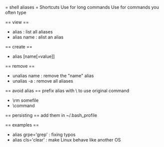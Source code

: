 = shell aliases =
Shortcuts
Use for long commands
Use for commands you often type

== view ==
* alias : list all aliases
* alias name : alist an alias

== create ==
* alias [name[=value]]

== remove ==
* unalias name : remove the "name" alias
* unalias -a : remove all aliases

== avoid alias ==
prefix alias with \ to use original command
* \rm somefile
* \command

== persisting ==
add them in ~/.bash_profile

== examples ==
* alias grpe='grep'  : fixing typos
* alias cls='clear'  : make Linux behave like another OS
